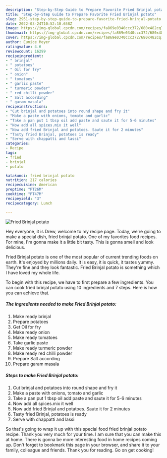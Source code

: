 ```yaml
---
description: "Step-by-Step Guide to Prepare Favorite Fried Brinjal potato"
title: "Step-by-Step Guide to Prepare Favorite Fried Brinjal potato"
slug: 2951-step-by-step-guide-to-prepare-favorite-fried-brinjal-potato
date: 2022-03-24T10:52:10.658Z
image: https://img-global.cpcdn.com/recipes/fa869e0340ccc372/680x482cq70/fried-brinjal-potato-recipe-main-photo.jpg
thumbnail: https://img-global.cpcdn.com/recipes/fa869e0340ccc372/680x482cq70/fried-brinjal-potato-recipe-main-photo.jpg
cover: https://img-global.cpcdn.com/recipes/fa869e0340ccc372/680x482cq70/fried-brinjal-potato-recipe-main-photo.jpg
author: Eunice Meyer
ratingvalue: 4.6
reviewcount: 16299
recipeingredient:
- " brinjal"
- " potatoes"
- " Oil for fry"
- " onion"
- " tomatoes"
- " garlic paste"
- " turmeric powder"
- " red chilli powder"
- " Salt according"
- " garam masala"
recipeinstructions:
- "Cut brinjal and potatoes into round shape and fry it"
- "Make a paste with onions, tomato and garlic"
- "Take a pan put 1 tbsp oil add paste and saute it for 5-6 minutes"
- "Now add all spices.mix it well"
- "Now add fried Brinjal and potatoes. Saute it for 2 minutes"
- "Tasty fried Brinjal, potatoes is ready"
- "Serve with chappatti and lassi"
categories:
- Recipe
tags:
- fried
- brinjal
- potato

katakunci: fried brinjal potato 
nutrition: 217 calories
recipecuisine: American
preptime: "PT26M"
cooktime: "PT47M"
recipeyield: "3"
recipecategory: Lunch

---
```



![Fried Brinjal potato](https://img-global.cpcdn.com/recipes/fa869e0340ccc372/680x482cq70/fried-brinjal-potato-recipe-main-photo.jpg)

Hey everyone, it is Drew, welcome to my recipe page. Today, we're going to make a special dish, fried brinjal potato. One of my favorites food recipes. For mine, I'm gonna make it a little bit tasty. This is gonna smell and look delicious.

Fried Brinjal potato is one of the most popular of current trending foods on earth. It's enjoyed by millions daily. It is easy, it is quick, it tastes yummy. They're fine and they look fantastic. Fried Brinjal potato is something which I have loved my whole life.




To begin with this recipe, we have to first prepare a few ingredients. You can cook fried brinjal potato using 10 ingredients and 7 steps. Here is how you can achieve that.

<!--inarticleads1-->

##### The ingredients needed to make Fried Brinjal potato:

1. Make ready  brinjal
1. Prepare  potatoes
1. Get  Oil for fry
1. Make ready  onion
1. Make ready  tomatoes
1. Take  garlic paste
1. Make ready  turmeric powder
1. Make ready  red chilli powder
1. Prepare  Salt according
1. Prepare  garam masala




<!--inarticleads2-->

##### Steps to make Fried Brinjal potato:

1. Cut brinjal and potatoes into round shape and fry it
1. Make a paste with onions, tomato and garlic
1. Take a pan put 1 tbsp oil add paste and saute it for 5-6 minutes
1. Now add all spices.mix it well
1. Now add fried Brinjal and potatoes. Saute it for 2 minutes
1. Tasty fried Brinjal, potatoes is ready
1. Serve with chappatti and lassi




So that's going to wrap it up with this special food fried brinjal potato recipe. Thank you very much for your time. I am sure that you can make this at home. There is gonna be more interesting food in home recipes coming up. Don't forget to bookmark this page in your browser, and share it to your family, colleague and friends. Thank you for reading. Go on get cooking!
